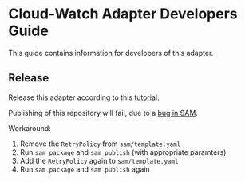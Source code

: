 # Cloud-Watch Adapter Developers Guide

This guide contains information for developers of this adapter.

## Release

Release this adapter according to this [tutorial](https://docs.aws.amazon.com/serverless-application-model/latest/developerguide/serverless-sam-template-publishing-applications.html).

Publishing of this repository will fail, due to a [bug in SAM](https://github.com/aws/serverless-application-model/issues/1931).

Workaround:

1. Remove the `RetryPolicy` from `sam/template.yaml`
1. Run `sam package` and `sam publish` (with appropriate paramters)
1. Add the `RetryPolicy` again to `sam/template.yaml`
1. Run `sam package` and `sam publish` again